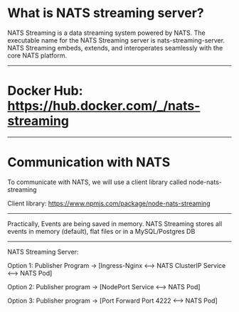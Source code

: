 # What is NATS streaming server?
NATS Streaming is a data streaming system powered by NATS. The executable name for the NATS Streaming server is nats-streaming-server. NATS Streaming embeds, extends, and interoperates seamlessly with the core NATS platform.

-------------------------------------------

# Docker Hub: https://hub.docker.com/_/nats-streaming

-------------------------------------------

# Communication with NATS
To communicate with NATS, we will use a client library called node-nats-streaming

Client library: https://www.npmjs.com/package/node-nats-streaming

-------------------------------------------

Practically, Events are being saved in memory.
NATS Streaming stores all events in memory (default), flat files or in a MySQL/Postgres DB

-------------------------------------------

NATS Streaming Server:

Option 1:
Publisher Program -> [Ingress-Nginx <--> NATS ClusterIP Service <--> NATS Pod]

Option 2:
Publisher program -> [NodePort Service <--> NATS Pod]

Option 3:
Publisher program -> [Port Forward Port 4222 <--> NATS Pod]

